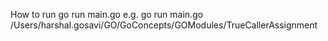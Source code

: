 How to run
go run main.go <dirname>
e.g.
go run main.go /Users/harshal.gosavi/GO/GoConcepts/GOModules/TrueCallerAssignment
